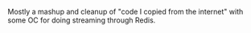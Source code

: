 Mostly a mashup and cleanup of "code I copied from the internet" with some OC for doing streaming through Redis.
